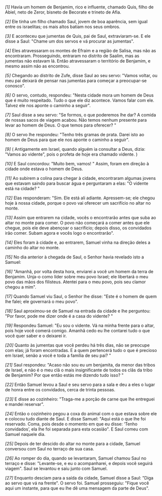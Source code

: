 *[1]* Havia um homem de Benjamim, rico e influente, chamado Quis, filho de Abiel, neto de Zeror, bisneto de Becorate e trineto de Afia.

*[2]* Ele tinha um filho chamado Saul, jovem de boa aparência, sem igual entre os israelitas; os mais altos batiam nos seus ombros.

*[3]* E aconteceu que jumentas de Quis, pai de Saul, extraviaram-se. E ele disse a Saul: "Chame um dos servos e vá procurar as jumentas".

*[4]* Eles atravessaram os montes de Efraim e a região de Salisa, mas não as encontraram. Prosseguindo, entraram no distrito de Saalim, mas as jumentas não estavam lá. Então atravessaram o território de Benjamim, e mesmo assim não as encontrou.

*[5]* Chegando ao distrito de Zufe, disse Saul ao seu servo: "Vamos voltar, ou meu pai deixará de pensar nas jumentas para começar a preocupar-se conosco".

*[6]* O servo, contudo, respondeu: "Nesta cidade mora um homem de Deus que é muito respeitado. Tudo o que ele diz acontece. Vamos falar com ele. Talvez ele nos aponte o caminho a seguir".

*[7]* Saul disse a seu servo: "Se formos, o que poderemos lhe dar? A comida de nossas sacos de viagem acabou. Não temos nenhum presente para levar ao homem de Deus. O que temos para oferecer? "

*[8]* O servo lhe respondeu: "Tenho três gramas de prata. Darei isto ao homem de Deus para que ele nos aponte o caminho a seguir".

*[9]* ( Antigamente em Israel, quando alguém ia consultar a Deus, dizia: "Vamos ao vidente", pois o profeta de hoje era chamado vidente. )

*[10]* E Saul concordou: "Muito bem, vamos! " Assim, foram em direção à cidade onde estava o homem de Deus.

*[11]* Ao subirem a colina para chegar à cidade, encontraram algumas jovens que estavam saindo para buscar água e perguntaram a elas: "O vidente está na cidade? "

*[12]* Elas responderam: "Sim. Ele está ali adiante. Apressem-se; ele chegou hoje à nossa cidade, porque o povo vai oferecer um sacrifício no altar no monte.

*[13]* Assim que entrarem na cidade, vocês o encontrarão antes que suba ao altar no monte para comer. O povo não começará a comer antes que ele chegue, pois ele deve abençoar o sacrifício; depois disso, os convidados irão comer. Subam agora e vocês logo o encontrarão".

*[14]* Eles foram à cidade e, ao entrarem, Samuel vinha na direção deles a caminho do altar no monte.

*[15]* No dia anterior à chegada de Saul, o Senhor havia revelado isto a Samuel:

*[16]* "Amanhã, por volta desta hora, enviarei a você um homem da terra de Benjamim. Unja-o como líder sobre meu povo Israel; ele libertará o meu povo das mãos dos filisteus. Atentei para o meu povo, pois seu clamor chegou a mim".

*[17]* Quando Samuel viu Saul, o Senhor lhe disse: "Este é o homem de quem lhe falei; ele governará o meu povo".

*[18]* Saul aproximou-se de Samuel na entrada da cidade e lhe perguntou: "Por favor, pode me dizer onde é a casa do vidente? "

*[19]* Respondeu Samuel: "Eu sou o vidente. Vá na minha frente para o altar, pois hoje você comerá comigo. Amanhã cedo eu lhe contarei tudo o que você quer saber e o deixarei ir.

*[20]* Quanto às jumentas que você perdeu há três dias, não se preocupe com elas; já foram encontradas. E a quem pertencerá tudo o que é precioso em Israel, senão a você e toda a família de seu pai? "

*[21]* Saul respondeu: "Acaso não sou eu um benjamita, da menor das tribos de Israel, e não é o meu clã o mais insignificante de todos os clãs da tribo de Benjamim? Por que então estás me dizendo tudo isso? "

*[22]* Então Samuel levou a Saul e seu servo para a sala e deu a eles o lugar de honra entre os convidados, cerca de trinta pessoas.

*[23]* E disse ao cozinheiro: "Traga-me a porção de carne que lhe entreguei e mandei reservar".

*[24]* Então o cozinheiro pegou a coxa do animal com o que estava sobre ele e colocou tudo diante de Saul. E disse Samuel: "Aqui está o que lhe foi reservado. Coma, pois desde o momento em que eu disse: ‘Tenho convidados’, ela lhe foi separada para esta ocasião". E Saul comeu com Samuel naquele dia.

*[25]* Depois de ter descido do altar no monte para a cidade, Samuel conversou com Saul no terraço de sua casa.

*[26]* Ao romper do dia, quando se levantaram, Samuel chamou Saul no terraço e disse: "Levante-se, e eu o acompanharei, e depois você seguirá viagem". Saul se levantou e saiu junto com Samuel.

*[27]* Enquanto desciam para a saída da cidade, Samuel disse a Saul: "Diga ao servo que vá na frente". O servo foi. Samuel prosseguiu: "Fique você aqui um instante, para que eu lhe dê uma mensagem da parte de Deus".

